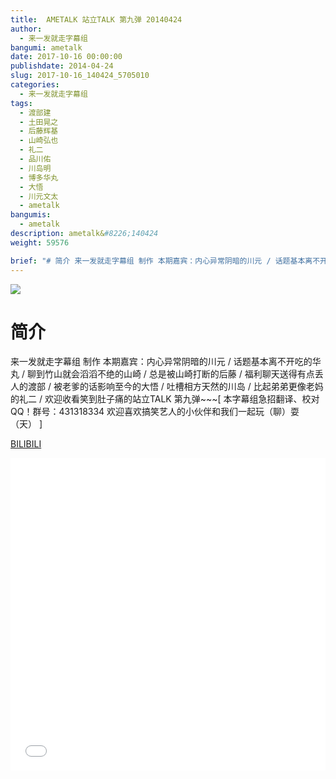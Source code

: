 ```yaml
---
title:  AMETALK 站立TALK 第九弹 20140424
author: 
  - 来一发就走字幕组
bangumi: ametalk
date: 2017-10-16 00:00:00
publishdate: 2014-04-24
slug: 2017-10-16_140424_5705010
categories: 
  - 来一发就走字幕组
tags: 
  - 渡部建
  - 土田晃之
  - 后藤辉基
  - 山崎弘也
  - 礼二
  - 品川佑
  - 川岛明
  - 博多华丸
  - 大悟
  - 川元文太
  - ametalk
bangumis: 
  - ametalk
description: ametalk&#8226;140424
weight: 59576

brief: "# 简介 来一发就走字幕组 制作 本期嘉宾：内心异常阴暗的川元 / 话题基本离不开吃的华丸 / 聊到竹山就会滔滔不绝的山崎 / 总是被山崎打断的后藤 / 福利聊天送得有点丢人的渡部 / 被老爹的话影响至今的大悟 / 吐槽相方天然的川岛 / 比起弟弟更像老妈的礼二 / 欢迎收看笑到肚子痛的站立TALK 第九弹~~~"
---
```


![](https://i.imgur.com/H2Vz2QP.jpg)

# 简介  
来一发就走字幕组 制作 本期嘉宾：内心异常阴暗的川元 / 话题基本离不开吃的华丸 / 
聊到竹山就会滔滔不绝的山崎 / 总是被山崎打断的后藤 / 福利聊天送得有点丢人的渡部 / 被老爹的话影响至今的大悟 / 吐槽相方天然的川岛 / 比起弟弟更像老妈的礼二 / 欢迎收看笑到肚子痛的站立TALK 第九弹~~~[ 本字幕组急招翻译、校对QQ！群号：431318334  欢迎喜欢搞笑艺人的小伙伴和我们一起玩（聊）耍（天） ]

  [BILIBILI](https://www.bilibili.com/video/av5705010/)


<div class="vcontainer">  <iframe class='video' src="//www.bilibili.com/blackboard/player.html?aid=5705010" width="100%" height="500" frameborder="0" allowfullscreen="allowfullscreen"></iframe></div>
